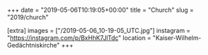 +++
date = "2019-05-06T10:19:05+00:00"
title = "Church"
slug = "2019/church"

[extra]
images = ["/2019-05-06_10-19-05_UTC.jpg"]
instagram = "https://instagram.com/p/BxHhK7JlTdc"
location = "Kaiser-Wilhelm-Gedächtniskirche"
+++
